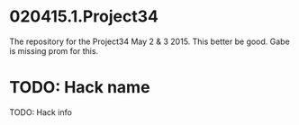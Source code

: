 # 020415.1.Project34
The repository for the Project34 May 2 &amp; 3 2015.
This better be good. Gabe is missing prom for this.

# TODO: Hack name
TODO: Hack info

